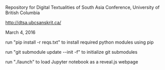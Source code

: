 Repository for Digital Textualities of South Asia Conference, University of British Columbia

http://dtsa.ubcsanskrit.ca/

March 4, 2016

run "pip install -r reqs.txt" to install required python modules using pip

run "git submodule update --init -f" to initialize git submodules

run "./launch" to load Jupyter notebook as a reveal.js webpage
